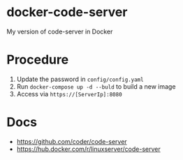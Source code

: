 # docker-code-server
My version of code-server in Docker

# Procedure

1. Update the password in `config/config.yaml`
2. Run `docker-compose up -d --buld` to build a new image
3. Access via `https://[ServerIp]:8080`

# Docs
- https://github.com/coder/code-server
- https://hub.docker.com/r/linuxserver/code-server